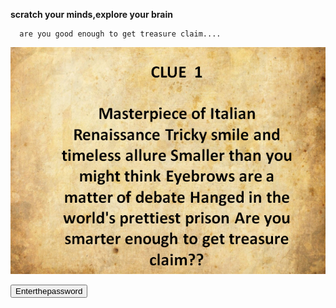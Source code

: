 **scratch your minds,explore your brain**
      
      are you good enough to get treasure claim....








![](a.PNG)


<a href="https://linkenc.net/4vrggYXcMmJITW5N2P4XDRvjJ.P6FM-aJb3efN1STHgdneYf~GbDEeRbOVnUHt4ANvZpb2uur5BsAU~bu-Bc48Ls9UelMyVzA!"> <button>Enterthepassword</button></a>
